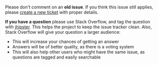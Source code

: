 Please don't comment on an **old issue**.
If you think this issue still applies, please [create a new ticket](https://github.com/jhipster/jhipster-uml/issues/new) with proper details.

**If you have a question** please use Stack Overflow, and tag the question with [jhipster](http://stackoverflow.com/questions/tagged/jhipster). This helps the project to keep the issue tracker clean. Also, Stack Overflow will give your question a larger audience:
  - This will increase your chances of getting an answer
  - Answers will be of better quality, as there is a voting system
  - This will also help other users who might have the same issue, as questions are tagged and easily searchable
